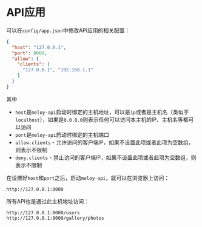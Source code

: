 # API应用

可以在`config/app.json`中修改API应用的相关配置：

```json
{
  "host": "127.0.0.1",
  "port": 8000,
  "allow": {
    "clients": [
      "127.0.0.1", "192.168.1.1"
    ]
  }  
}
```

其中

* `host`是`meloy-api`启动时绑定的主机地址，可以是`ip`或者是主机名（类似于`localhost`），如果是`0.0.0.0`则表示任何可以访问本主机的IP、主机名等都可以访问
* `port`是`meloy-api`启动时绑定的主机端口
* `allow.clients` - 允许访问的客户端IP，如果不设置此项或者此项为空数组，则表示不限制
* `deny.clients` - 禁止访问的客户端IP，如果不设置此项或者此项为空数组，则表示不限制

在设置好`host`和`port`之后，启动`meloy-api`，就可以在浏览器上访问：

```
http://127.0.0.1:8000
```

所有API也是通过此主机地址访问：

```
http://127.0.0.1:8000/users
http://127.0.0.1:8000/gallery/photos
```



